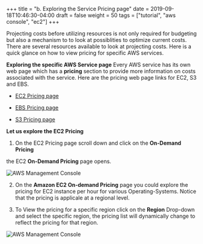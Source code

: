 +++
title = "b. Exploring the Service Pricing page"
date = 2019-09-18T10:46:30-04:00
draft = false
weight = 50
tags = ["tutorial", "aws console", "ec2"]
+++

Projecting costs before utilizing resources is not only required for budgeting but also a mechanism to to look at possiblities to optimize current costs. There are several resources available to look at projecting costs. Here is a quick glance on how to view pricing for specific AWS services. 

**Exploring the specific AWS Service page**
Every AWS service has its own web page which has a **pricing** section to provide more information on costs associated with the service. Here are the pricing web page links for EC2, S3 and EBS.


- [EC2 Pricing page](https://aws.amazon.com/ec2/pricing/) 

- [EBS Pricing page](https://aws.amazon.com/ebs/pricing/)

- [S3 Pricing page](https://aws.amazon.com/s3/pricing/)

**Let us explore the EC2 Pricing**

1.	On the EC2 Pricing page scroll down and click on the **On-Demand Pricing**

the EC2 **On-Demand Pricing** page opens.

![AWS Management Console](/images/hpc-aws-parallelcluster-workshop/OnDemandPricing.png)
 

2.	On the **Amazon EC2 On-demand Pricing** page you could explore the pricing for EC2 instance per hour for various Operating-Systems. Notice that the pricing is applicale at a regional level.

3.	To View the pricing for a specific region click on the **Region** Drop-down and select the specific region, the pricing list will dynamically change to reflect the pricing for that region.

![AWS Management Console](/images/hpc-aws-parallelcluster-workshop/OnDemandPricingRegion.png)
 

